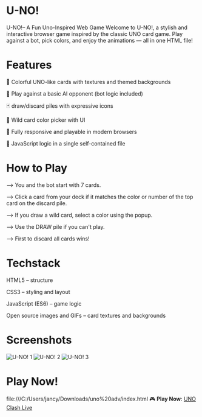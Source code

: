 # U-NO!
 U-NO!– A Fun Uno-Inspired Web Game
Welcome to U-NO!, a stylish and interactive browser game inspired by the classic UNO card game. Play against a bot, pick colors, and enjoy the animations — all in one HTML file!

# Features
🎴 Colorful UNO-like cards with textures and themed backgrounds

🤖 Play against a basic AI opponent (bot logic included)

🃏 draw/discard piles with expressive icons

🎨 Wild card color picker with UI

📱 Fully responsive and playable in modern browsers

🧠 JavaScript logic in a single self-contained file



# How to Play
--> You and the bot start with 7 cards.

--> Click a card from your deck if it matches the color or number of the top card on the discard pile.

--> If you draw a wild card, select a color using the popup.

--> Use the DRAW pile if you can't play.

--> First to discard all cards wins!

# Techstack
HTML5 – structure

CSS3 – styling and layout

JavaScript (ES6) – game logic

Open source images and GIFs – card textures and backgrounds

# Screenshots
![U-NO! 1](https://github.com/user-attachments/assets/38beecc5-0099-4999-a284-825c369b07d5)
![U-NO! 2](https://github.com/user-attachments/assets/0ce545a7-3412-431a-aa74-56f66824f030)
![U-NO! 3](https://github.com/user-attachments/assets/d1a23610-695d-4091-8dd5-ff809934569c)

# Play Now!
file:///C:/Users/jancy/Downloads/uno%20adv/index.html
🎮 **Play Now**: [UNO Clash Live](https://jancy161.github.io/uno-clash/)







